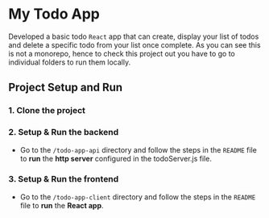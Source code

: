 # My Todo App

Developed a basic todo `React` app that can create, display your list of todos and delete a specific todo from your list once complete.
As you can see this is not a monorepo, hence to check this project out you have to go to individual folders to run them locally.

## Project Setup and Run

### 1. Clone the project

### 2. Setup & Run the backend

- Go to the `/todo-app-api` directory and follow the steps in the `README` file to **run** the **http server** configured in the todoServer.js file.

### 3. Setup & Run the frontend

- Go to the `/todo-app-client` directory and follow the steps in the `README` file to **run** the **React app**.
